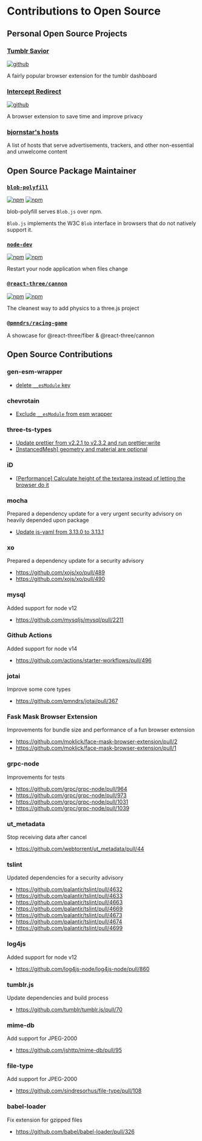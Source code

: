 # Contributions to Open Source

## Personal Open Source Projects

### [Tumblr Savior](https://tumblr-savior.bjornstar.com)
[![github](https://img.shields.io/github/package-json/v/bjornstar/tumblr-savior)](https://tumblr-savior.github.bjornstar.com)

A fairly popular browser extension for the tumblr dashboard

### [Intercept Redirect](https://intercept-redirect.bjornstar.com)
[![github](https://img.shields.io/github/package-json/v/bjornstar/intercept-redirect)](https://intercept-redirect.github.bjornstar.com)

A browser extension to save time and improve privacy

### [bjornstar's hosts](https://github.com/bjornstar/hosts)
A list of hosts that serve advertisements, trackers, and other non-essential and unwelcome content

## Open Source Package Maintainer

### [`blob-polyfill`](https://github.com/bjornstar/blob-polyfill)
[![npm](https://img.shields.io/npm/v/blob-polyfill.svg)](https://www.npmjs.com/package/blob-polyfill)
[![npm](https://img.shields.io/npm/dm/blob-polyfill.svg)](https://www.npmjs.com/package/blob-polyfill)

blob-polyfill serves `Blob.js` over npm.

`Blob.js` implements the W3C `Blob` interface in browsers that do not natively support it. 

### [`node-dev`](https://github.com/fgnass/node-dev)
[![npm](https://img.shields.io/npm/v/node-dev.svg)](https://www.npmjs.com/package/node-dev)
[![npm](https://img.shields.io/npm/dm/node-dev.svg)](https://www.npmjs.com/package/node-dev)

Restart your node application when files change

### [`@react-three/cannon`](https://github.com/pmndrs/use-cannon)
[![npm](https://img.shields.io/npm/v/@react-three/cannon.svg)](https://www.npmjs.com/package/@react-three/cannon)
[![npm](https://img.shields.io/npm/dm/@react-three/cannon.svg)](https://www.npmjs.com/package/@react-three/cannon)

The cleanest way to add physics to a three.js project

### [`@pmndrs/racing-game`](https://github.com/pmndrs/racing-game)
A showcase for @react-three/fiber & @react-three/cannon

## Open Source Contributions

### gen-esm-wrapper
* [delete `__esModule` key](https://github.com/addaleax/gen-esm-wrapper/pull/7)

### chevrotain
* [Exclude `__esModule` from esm wrapper](https://github.com/Chevrotain/chevrotain/pull/1538)

### three-ts-types
* [Update prettier from v2.2.1 to v2.3.2 and run prettier:write](https://github.com/three-types/three-ts-types/pull/100)
* [[InstancedMesh] geometry and material are optional](https://github.com/three-types/three-ts-types/pull/99)

### iD
* [[Performance] Calculate height of the textarea instead of letting the browser do it](https://github.com/openstreetmap/iD/pull/7980)

### mocha
Prepared a dependency update for a very urgent security advisory on heavily depended upon package
* [Update js-yaml from 3.13.0 to 3.13.1](https://github.com/mochajs/mocha/pull/3877)

### xo
Prepared a dependency update for a security advisory
* https://github.com/xojs/xo/pull/489
* https://github.com/xojs/xo/pull/490

### mysql
Added support for node v12
* https://github.com/mysqljs/mysql/pull/2211

### Github Actions
Added support for node v14
* https://github.com/actions/starter-workflows/pull/496

### jotai
Improve some core types
* https://github.com/pmndrs/jotai/pull/367

### Fask Mask Browser Extension
Improvements for bundle size and performance of a fun browser extension
* https://github.com/moklick/face-mask-browser-extension/pull/2
* https://github.com/moklick/face-mask-browser-extension/pull/1

### grpc-node
Improvements for tests
* https://github.com/grpc/grpc-node/pull/964
* https://github.com/grpc/grpc-node/pull/973
* https://github.com/grpc/grpc-node/pull/1031
* https://github.com/grpc/grpc-node/pull/1039

### ut_metadata
Stop receiving data after cancel
* https://github.com/webtorrent/ut_metadata/pull/44

### tslint
Updated dependencies for a security advisory
* https://github.com/palantir/tslint/pull/4632
* https://github.com/palantir/tslint/pull/4633
* https://github.com/palantir/tslint/pull/4663
* https://github.com/palantir/tslint/pull/4669
* https://github.com/palantir/tslint/pull/4673
* https://github.com/palantir/tslint/pull/4674
* https://github.com/palantir/tslint/pull/4699

### log4js
Added support for node v12
* https://github.com/log4js-node/log4js-node/pull/860

### tumblr.js
Update dependencies and build process
* https://github.com/tumblr/tumblr.js/pull/70

### mime-db
Add support for JPEG-2000
* https://github.com/jshttp/mime-db/pull/95

### file-type
Add support for JPEG-2000
* https://github.com/sindresorhus/file-type/pull/108

### babel-loader
Fix extension for gzipped files
* https://github.com/babel/babel-loader/pull/326
